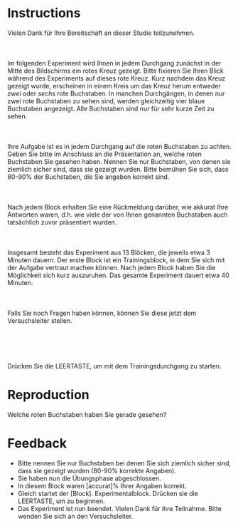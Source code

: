 # Instructions

Vielen Dank für Ihre Bereitschaft an dieser Studie teilzunehmen.<br /><br /> \
\
Im folgenden Experiment wird Ihnen in jedem Durchgang zunächst in der Mitte des Bildschirms ein rotes Kreuz gezeigt. Bitte fixieren Sie Ihren Blick während des Experiments auf dieses rote Kreuz. Kurz nachdem das Kreuz gezeigt wurde, erscheinen in einem Kreis um das Kreuz herum entweder <i>zwei</i> oder <i>sechs</i> <span color="red">rote Buchstaben</span>. In manchen Durchgängen, in denen nur zwei rote Buchstaben zu sehen sind, werden gleichzeitig vier <span color="blue">blaue Buchstaben</span> angezeigt. Alle Buchstaben sind nur für sehr kurze Zeit zu sehen.<br /><br /> \
\
Ihre Aufgabe ist es in jedem Durchgang auf die <span color="red">roten Buchstaben</span> zu achten. Geben Sie bitte im Anschluss an die Präsentation an, welche roten Buchstaben Sie gesehen haben. Nennen Sie nur Buchstaben, von denen sie ziemlich sicher sind, dass sie gezeigt wurden. Bitte bemühen Sie sich, dass 80-90% der Buchstaben, die Sie angeben korrekt sind.<br /><br /> \
\
Nach jedem Block erhalten Sie eine Rückmeldung darüber, wie akkurat Ihre Antworten waren, d.h. wie viele der von Ihnen genannten Buchstaben auch tatsächlich zuvor präsentiert wurden. <br /><br /> \
\
Insgesamt besteht das Experiment aus 13 Blöcken, die jeweils etwa 3 Minuten dauern. Der erste Block ist ein Trainingsblock, in dem Sie sich mit der Aufgabe vertraut machen können. Nach jedem Block haben Sie die Möglichkeit sich kurz auszuruhen. Das gesamte Experiment dauert etwa 40 Minuten.<br /><br /> \
\
Falls Sie noch Fragen haben können, können Sie diese jetzt dem Versuchsleiter stellen.<br /><br /><br /><br /> \
\
<span size="30">Drücken Sie die LEERTASTE, um mit dem Trainingsdurchgang zu starten.</span>


# Reproduction

Welche roten Buchstaben haben Sie gerade gesehen?



# Feedback

- Bitte nennen Sie nur Buchstaben bei denen Sie sich ziemlich sicher sind, dass sie gezeigt wurden (80-90% korrekte Angaben).
- Sie haben nun die Übungsphase abgeschlossen.
- In diesem Block waren [accurat]% Ihrer Angaben korrekt.
- Gleich startet der [Block]. Experimentalblock. Drücken sie die LEERTASTE, um zu beginnen.
- Das Experiment ist nun beendet. Vielen Dank für ihre Teilnahme. Bitte wenden Sie sich an den Versuchsleiter.

